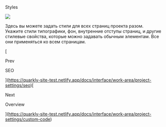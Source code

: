Styles

![](https://uploads.quarkly.io/landing/docs-theme-panel-breakpoints-create.png)

Здесь вы можете задать стили для всех страниц проекта разом. Укажите стили типографики, фон, внутренние отступы страниц, и другие стилевые свойства, которые можно задавать обычным элементам. Все они применяться ко всем страницам.

[

Prev

SEO



](https://quarkly-site-test.netlify.app/docs/interface/work-area/project-settings/seo)[

Next

Overview



](https://quarkly-site-test.netlify.app/docs/interface/work-area/project-settings/custom-code)